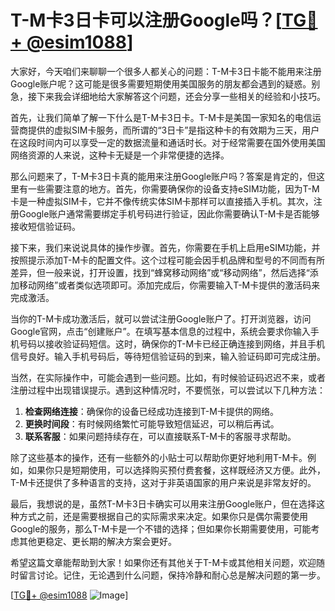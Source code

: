 # T-M卡3日卡可以注册Google吗？[[TG💪+ @esim1088](https://t.me/s/esim1088)]

大家好，今天咱们来聊聊一个很多人都关心的问题：T-M卡3日卡能不能用来注册Google账户呢？这可能是很多需要短期使用美国服务的朋友都会遇到的疑惑。别急，接下来我会详细地给大家解答这个问题，还会分享一些相关的经验和小技巧。

首先，让我们简单了解一下什么是T-M卡3日卡。T-M卡是美国一家知名的电信运营商提供的虚拟SIM卡服务，而所谓的“3日卡”是指这种卡的有效期为三天，用户在这段时间内可以享受一定的数据流量和通话时长。对于经常需要在国外使用美国网络资源的人来说，这种卡无疑是一个非常便捷的选择。

那么问题来了，T-M卡3日卡真的能用来注册Google账户吗？答案是肯定的，但这里有一些需要注意的地方。首先，你需要确保你的设备支持eSIM功能，因为T-M卡是一种虚拟SIM卡，它并不像传统实体SIM卡那样可以直接插入手机。其次，注册Google账户通常需要绑定手机号码进行验证，因此你需要确认T-M卡是否能够接收短信验证码。

接下来，我们来说说具体的操作步骤。首先，你需要在手机上启用eSIM功能，并按照提示添加T-M卡的配置文件。这个过程可能会因手机品牌和型号的不同而有所差异，但一般来说，打开设置，找到“蜂窝移动网络”或“移动网络”，然后选择“添加移动网络”或者类似选项即可。添加完成后，你需要输入T-M卡提供的激活码来完成激活。

当你的T-M卡成功激活后，就可以尝试注册Google账户了。打开浏览器，访问Google官网，点击“创建账户”。在填写基本信息的过程中，系统会要求你输入手机号码以接收验证码短信。这时，确保你的T-M卡已经正确连接到网络，并且手机信号良好。输入手机号码后，等待短信验证码的到来，输入验证码即可完成注册。

当然，在实际操作中，可能会遇到一些问题。比如，有时候验证码迟迟不来，或者注册过程中出现错误提示。遇到这种情况时，不要慌张，可以尝试以下几种方法：

1. **检查网络连接**：确保你的设备已经成功连接到T-M卡提供的网络。
2. **更换时间段**：有时候网络繁忙可能导致短信延迟，可以稍后再试。
3. **联系客服**：如果问题持续存在，可以直接联系T-M卡的客服寻求帮助。

除了这些基本的操作，还有一些额外的小贴士可以帮助你更好地利用T-M卡。例如，如果你只是短期使用，可以选择购买预付费套餐，这样既经济又方便。此外，T-M卡还提供了多种语言的支持，这对于非英语国家的用户来说是非常友好的。

最后，我想说的是，虽然T-M卡3日卡确实可以用来注册Google账户，但在选择这种方式之前，还是需要根据自己的实际需求来决定。如果你只是偶尔需要使用Google的服务，那么T-M卡是一个不错的选择；但如果你长期需要使用，可能考虑其他更稳定、更长期的解决方案会更好。

希望这篇文章能帮助到大家！如果你还有其他关于T-M卡或其他相关问题，欢迎随时留言讨论。记住，无论遇到什么问题，保持冷静和耐心总是解决问题的第一步。

[[TG💪+ @esim1088](https://t.me/s/esim1088) ![Image](https://i.postimg.cc/4NQfJmqS/Snipaste-2025-05-13-00-14-12.png)]